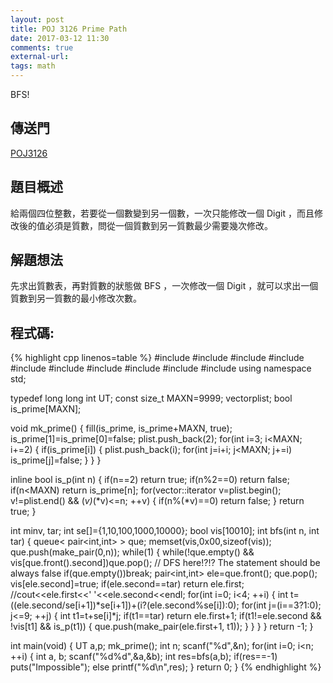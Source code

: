 ```yaml
---
layout: post
title: POJ 3126 Prime Path
date: 2017-03-12 11:30
comments: true
external-url:
tags: math
---
```


BFS!

## 傳送門
[POJ3126](http://poj.org/problem?id=3126)

## 題目概述
給兩個四位整數，若要從一個數變到另一個數，一次只能修改一個 Digit ，而且修改後的值必須是質數，問從一個質數到另一質數最少需要幾次修改。

## 解題想法
先求出質數表，再對質數的狀態做 BFS ，一次修改一個 Digit ，就可以求出一個質數到另一質數的最小修改次數。

## 程式碼:

{% highlight cpp linenos=table %}
#include <iostream>
#include <vector>
#include <algorithm>
#include <string>
#include <queue>
#include <cstdio>
#include <cstdlib>
#include <cstdlib>
#include <cstring>
#include <climits>
using namespace std;

typedef long long int UT;
const size_t MAXN=9999;
vector<int>plist;
bool is_prime[MAXN];

void mk_prime() {
    fill(is_prime, is_prime+MAXN, true);
    is_prime[1]=is_prime[0]=false;
    plist.push_back(2);
    for(int i=3; i<MAXN; i+=2) {
        if(is_prime[i]) {
            plist.push_back(i);
            for(int j=i+i; j<MAXN; j+=i) is_prime[j]=false;
        }
    }
}

inline bool is_p(int n) {
    if(n==2) return true;
    if(n%2==0) return false;
    if(n<MAXN) return is_prime[n];
    for(vector<int>::iterator v=plist.begin(); v!=plist.end() && (*v)*(*v)<=n; ++v) {
        if(n%(*v)==0) return false;
    }
    return true;
}

int minv, tar;
int se[]={1,10,100,1000,10000};
bool vis[10010];
int bfs(int n, int tar) {
    queue< pair<int,int> > que;
    memset(vis,0x00,sizeof(vis));
    que.push(make_pair(0,n));
    while(1) {
        while(!que.empty() && vis[que.front().second])que.pop(); // DFS here!?!? The statement should be always false
        if(que.empty())break;
        pair<int,int> ele=que.front(); que.pop();
        vis[ele.second]=true;
        if(ele.second==tar) return ele.first;
        //cout<<ele.first<<' '<<ele.second<<endl;
        for(int i=0; i<4; ++i) {
            int t=((ele.second/se[i+1])*se[i+1])+(i?(ele.second%se[i]):0);
            for(int j=(i==3?1:0); j<=9; ++j) {
                int t1=t+se[i]*j;
                if(t1==tar) return ele.first+1;
                if(t1!=ele.second && !vis[t1] && is_p(t1)) {
                    que.push(make_pair(ele.first+1, t1));
                }
            }
        }
    }
    return -1;
}

int main(void) {
    UT a,p;
    mk_prime();
    int n;
    scanf("%d",&n);
    for(int i=0; i<n; ++i) {
        int a, b;
        scanf("%d%d",&a,&b);
        int res=bfs(a,b);
        if(res==-1) puts("Impossible");
        else printf("%d\n",res);
    }
    return 0;
}
{% endhighlight %}

